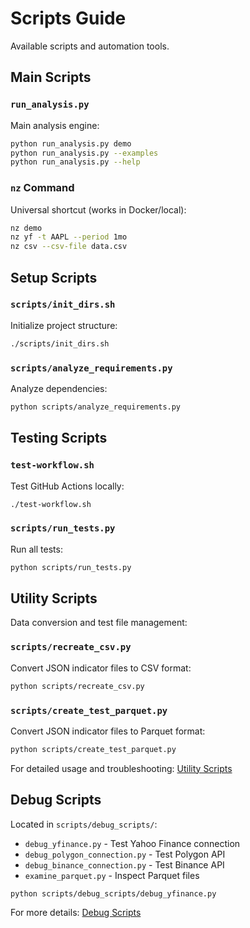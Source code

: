 # Scripts Guide

Available scripts and automation tools.

## Main Scripts

### `run_analysis.py`
Main analysis engine:

```bash
python run_analysis.py demo
python run_analysis.py --examples
python run_analysis.py --help
```

### `nz` Command
Universal shortcut (works in Docker/local):

```bash
nz demo
nz yf -t AAPL --period 1mo
nz csv --csv-file data.csv
```

## Setup Scripts

### `scripts/init_dirs.sh`
Initialize project structure:

```bash
./scripts/init_dirs.sh
```

### `scripts/analyze_requirements.py`
Analyze dependencies:

```bash
python scripts/analyze_requirements.py
```

## Testing Scripts

### `test-workflow.sh`
Test GitHub Actions locally:

```bash
./test-workflow.sh
```

### `scripts/run_tests.py`
Run all tests:

```bash
python scripts/run_tests.py
```

## Utility Scripts

Data conversion and test file management:

### `scripts/recreate_csv.py`
Convert JSON indicator files to CSV format:

```bash
python scripts/recreate_csv.py
```

### `scripts/create_test_parquet.py`
Convert JSON indicator files to Parquet format:

```bash
python scripts/create_test_parquet.py
```

For detailed usage and troubleshooting: [Utility Scripts](utility-scripts.md)

## Debug Scripts

Located in `scripts/debug_scripts/`:

- `debug_yfinance.py` - Test Yahoo Finance connection
- `debug_polygon_connection.py` - Test Polygon API
- `debug_binance_connection.py` - Test Binance API
- `examine_parquet.py` - Inspect Parquet files

```bash
python scripts/debug_scripts/debug_yfinance.py
```

For more details: [Debug Scripts](debug-scripts.md)